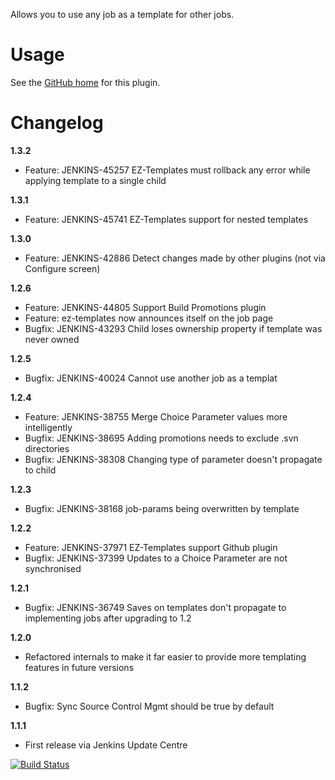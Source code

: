 Allows you to use any job as a template for other jobs.

# Usage

See the [GitHub home](https://github.com/jenkinsci/ez-templates-plugin)
for this plugin.

# Changelog

**1.3.2**

-   Feature: JENKINS-45257 EZ-Templates must rollback any error while
    applying template to a single child

**1.3.1**

-   Feature: JENKINS-45741 EZ-Templates support for nested templates

**1.3.0**

-   Feature: JENKINS-42886 Detect changes made by other plugins (not via
    Configure screen)

**1.2.6**

-   Feature: JENKINS-44805 Support Build Promotions plugin
-   Feature: ez-templates now announces itself on the job page
-   Bugfix: JENKINS-43293 Child loses ownership property if template was
    never owned

**1.2.5**

-   Bugfix: JENKINS-40024 Cannot use another job as a templat

**1.2.4**

-   Feature: JENKINS-38755 Merge Choice Parameter values more
    intelligently
-   Bugfix: JENKINS-38695 Adding promotions needs to exclude .svn
    directories
-   Bugfix: JENKINS-38308 Changing type of parameter doesn't propagate
    to child

**1.2.3**

-   Bugfix: JENKINS-38168 job-params being overwritten by template

**1.2.2**

-   Feature: JENKINS-37971 EZ-Templates support Github plugin
-   Bugfix: JENKINS-37399 Updates to a Choice Parameter are not
    synchronised

**1.2.1**

-   Bugfix: JENKINS-36749 Saves on templates don't propagate to
    implementing jobs after upgrading to 1.2

**1.2.0**

-   Refactored internals to make it far easier to provide more
    templating features in future versions

**1.1.2**

-   Bugfix: Sync Source Control Mgmt should be true by default

**1.1.1**

-   First release via Jenkins Update Centre

[![Build Status](https://ci.jenkins.io/job/Plugins/job/ez-templates-plugin/job/master/badge/icon)](https://ci.jenkins.io/job/Plugins/job/ez-templates-plugin/job/master/)
